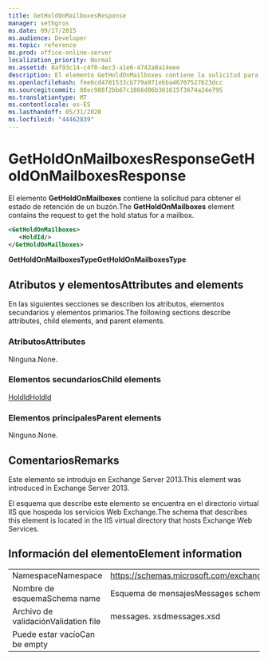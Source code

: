 ```yaml
---
title: GetHoldOnMailboxesResponse
manager: sethgros
ms.date: 09/17/2015
ms.audience: Developer
ms.topic: reference
ms.prod: office-online-server
localization_priority: Normal
ms.assetid: 8af93c14-c4f0-4ec3-a1e6-4742a0a14eee
description: El elemento GetHoldOnMailboxes contiene la solicitud para obtener el estado de retención de un buzón.
ms.openlocfilehash: fee6cd4781533cb779a971ebba46707527623dcc
ms.sourcegitcommit: 88ec988f2bb67c1866d06b361615f3674a24e795
ms.translationtype: MT
ms.contentlocale: es-ES
ms.lasthandoff: 05/31/2020
ms.locfileid: "44462839"
---
```

# <a name="getholdonmailboxesresponse"></a><span data-ttu-id="9f3c7-103">GetHoldOnMailboxesResponse</span><span class="sxs-lookup"><span data-stu-id="9f3c7-103">GetHoldOnMailboxesResponse</span></span>

<span data-ttu-id="9f3c7-104">El elemento **GetHoldOnMailboxes** contiene la solicitud para obtener el estado de retención de un buzón.</span><span class="sxs-lookup"><span data-stu-id="9f3c7-104">The **GetHoldOnMailboxes** element contains the request to get the hold status for a mailbox.</span></span> 
  
```XML
<GetHoldOnMailboxes>
   <HoldId/>
</GetHoldOnMailboxes>
```

 <span data-ttu-id="9f3c7-105">**GetHoldOnMailboxesType**</span><span class="sxs-lookup"><span data-stu-id="9f3c7-105">**GetHoldOnMailboxesType**</span></span>
## <a name="attributes-and-elements"></a><span data-ttu-id="9f3c7-106">Atributos y elementos</span><span class="sxs-lookup"><span data-stu-id="9f3c7-106">Attributes and elements</span></span>

<span data-ttu-id="9f3c7-107">En las siguientes secciones se describen los atributos, elementos secundarios y elementos primarios.</span><span class="sxs-lookup"><span data-stu-id="9f3c7-107">The following sections describe attributes, child elements, and parent elements.</span></span>
  
### <a name="attributes"></a><span data-ttu-id="9f3c7-108">Atributos</span><span class="sxs-lookup"><span data-stu-id="9f3c7-108">Attributes</span></span>

<span data-ttu-id="9f3c7-109">Ninguna.</span><span class="sxs-lookup"><span data-stu-id="9f3c7-109">None.</span></span>
  
### <a name="child-elements"></a><span data-ttu-id="9f3c7-110">Elementos secundarios</span><span class="sxs-lookup"><span data-stu-id="9f3c7-110">Child elements</span></span>

[<span data-ttu-id="9f3c7-111">HoldId</span><span class="sxs-lookup"><span data-stu-id="9f3c7-111">HoldId</span></span>](holdid.md)
  
### <a name="parent-elements"></a><span data-ttu-id="9f3c7-112">Elementos principales</span><span class="sxs-lookup"><span data-stu-id="9f3c7-112">Parent elements</span></span>

<span data-ttu-id="9f3c7-113">Ninguno.</span><span class="sxs-lookup"><span data-stu-id="9f3c7-113">None.</span></span>
  
## <a name="remarks"></a><span data-ttu-id="9f3c7-114">Comentarios</span><span class="sxs-lookup"><span data-stu-id="9f3c7-114">Remarks</span></span>

<span data-ttu-id="9f3c7-115">Este elemento se introdujo en Exchange Server 2013.</span><span class="sxs-lookup"><span data-stu-id="9f3c7-115">This element was introduced in Exchange Server 2013.</span></span>
  
<span data-ttu-id="9f3c7-116">El esquema que describe este elemento se encuentra en el directorio virtual IIS que hospeda los servicios Web Exchange.</span><span class="sxs-lookup"><span data-stu-id="9f3c7-116">The schema that describes this element is located in the IIS virtual directory that hosts Exchange Web Services.</span></span>
  
## <a name="element-information"></a><span data-ttu-id="9f3c7-117">Información del elemento</span><span class="sxs-lookup"><span data-stu-id="9f3c7-117">Element information</span></span>

|||
|:-----|:-----|
|<span data-ttu-id="9f3c7-118">Namespace</span><span class="sxs-lookup"><span data-stu-id="9f3c7-118">Namespace</span></span>  <br/> |https://schemas.microsoft.com/exchange/services/2006/messages  <br/> |
|<span data-ttu-id="9f3c7-119">Nombre de esquema</span><span class="sxs-lookup"><span data-stu-id="9f3c7-119">Schema name</span></span>  <br/> |<span data-ttu-id="9f3c7-120">Esquema de mensajes</span><span class="sxs-lookup"><span data-stu-id="9f3c7-120">Messages schema</span></span>  <br/> |
|<span data-ttu-id="9f3c7-121">Archivo de validación</span><span class="sxs-lookup"><span data-stu-id="9f3c7-121">Validation file</span></span>  <br/> |<span data-ttu-id="9f3c7-122">messages. xsd</span><span class="sxs-lookup"><span data-stu-id="9f3c7-122">messages.xsd</span></span>  <br/> |
|<span data-ttu-id="9f3c7-123">Puede estar vacío</span><span class="sxs-lookup"><span data-stu-id="9f3c7-123">Can be empty</span></span>  <br/> ||
   

